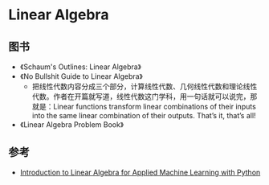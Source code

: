 # Linear Algebra

## 图书

* 《Schaum's Outlines: Linear Algebra》
* 《No Bullshit Guide to Linear Algebra》
  - 把线性代数内容分成三个部分，计算线性代数、几何线性代数和理论线性代数。作者在开篇就写道，线性代数这门学科，用一句话就可以说完，那就是：Linear  functions transform linear combinations of their inputs into the same  linear combination of their outputs. That’s it, that’s all!
* 《Linear Algebra Problem Book》

## 参考

* [Introduction to Linear Algebra for Applied Machine Learning with Python](https://pabloinsente.github.io/intro-linear-algebra)
